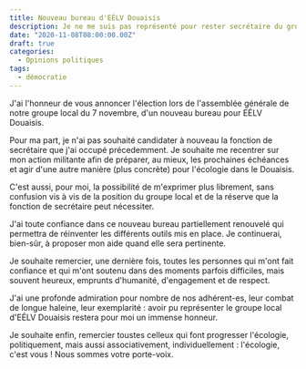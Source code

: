 ```yaml
---
title: Nouveau bureau d'EÉLV Douaisis
description: Je ne me suis pas représenté pour rester secrétaire du groupe local, mes explications sur ce choix.
date: "2020-11-08T08:00:00.00Z"
draft: true
categories:
  - Opinions politiques
tags:
  - démocratie
---
```


J'ai l'honneur de vous annoncer l'élection lors de l'assemblée générale de notre groupe local du 7 novembre, d'un nouveau bureau pour EÉLV Douaisis.

Pour ma part, je n'ai pas souhaité candidater à nouveau la fonction de secrétaire que j'ai occupé précedemment. Je souhaite me recentrer sur mon action militante afin de préparer, au mieux, les prochaines échéances et agir d'une autre manière (plus concrète) pour l'écologie dans le Douaisis.

C'est aussi, pour moi, la possibilité de m'exprimer plus librement, sans confusion vis à vis de la position du groupe local et de la réserve que la fonction de secrétaire peut nécessiter.

J'ai toute confiance dans ce nouveau bureau partiellement renouvelé qui permettra de réinventer les différents outils mis en place. Je continuerai, bien-sûr, à proposer mon aide quand elle sera pertinente.

Je souhaite remercier, une dernière fois, toutes les personnes qui m'ont fait confiance et qui m'ont soutenu dans des moments parfois difficiles, mais souvent heureux, emprunts d'humanité, d'engagement et de respect.

J'ai une profonde admiration pour nombre de nos adhérent-es, leur combat de longue haleine, leur exemplarité : avoir pu représenter le groupe local d'EÉLV Douaisis restera pour moi un immense honneur.

Je souhaite enfin, remercier toustes celleux qui font progresser l'écologie, politiquement, mais aussi associativement, individuellement : l'écologie, c'est vous ! Nous sommes votre porte-voix.
